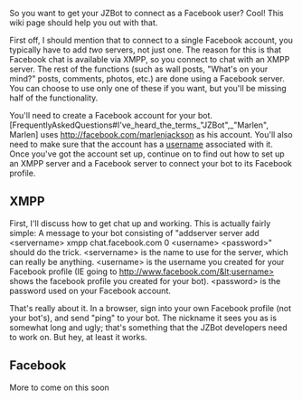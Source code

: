 So you want to get your JZBot to connect as a Facebook user? Cool! This wiki page should help you out with that.

First off, I should mention that to connect to a single Facebook account, you typically have to add <i>two</i> servers, not just one. The reason for this is that Facebook chat is available via XMPP, so you connect to chat with an XMPP server. The rest of the functions (such as wall posts, "What's on your mind?" posts, comments, photos, etc.) are done using a Facebook server. You can choose to use only one of these if you want, but you'll be missing half of the functionality.

You'll need to create a Facebook account for your bot. [FrequentlyAskedQuestions#I've\_heard\_the\_terms_"JZBot",_"Marlen", Marlen] uses http://facebook.com/marlenjackson as his account. You'll also need to make sure that the account has a [username](http://www.facebook.com/help/?page=896) associated with it. Once you've got the account set up, continue on to find out how to set up an XMPP server and a Facebook server to connect your bot to its Facebook profile.

## XMPP ##
First, I'll discuss how to get chat up and working. This is actually fairly simple: A message to your bot consisting of "addserver server add &lt;servername> xmpp chat.facebook.com 0 &lt;username> &lt;password>" should do the trick. &lt;servername> is the name to use for the server, which can really be anything. &lt;username> is the username you created for your Facebook profile (IE going to http://www.facebook.com/&lt;username> shows the facebook profile you created for your bot). &lt;password> is the password used on your Facebook account.

That's really about it. In a browser, sign into your own Facebook profile (not your bot's), and send "ping" to your bot. The nickname it sees you as is somewhat long and ugly; that's something that the JZBot developers need to work on. But hey, at least it works.

## Facebook ##
More to come on this soon